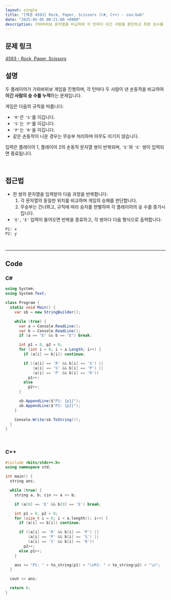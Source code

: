 ```yaml
---
layout: single
title: "[백준 4593] Rock, Paper, Scissors (C#, C++) - soo:bak"
date: "2025-05-05 00:21:00 +0900"
description: 가위바위보 문자열을 비교하여 각 턴마다 이긴 사람을 판단하고 최종 승수를 집계하는 시뮬레이션 문제, 백준 4593번 Rock, Paper, Scissors 문제의 C# 및 C++ 풀이 및 해설
---
```


## 문제 링크
[4593 - Rock, Paper, Scissors](https://www.acmicpc.net/problem/4593)

## 설명

두 플레이어가 가위바위보 게임을 진행하며, 각 턴마다 두 사람이 낸 손동작을 비교하여 **이긴 사람의 승 수를 누적**하는 문제입니다.

게임은 다음의 규칙을 따릅니다:

- `'R'`은 `'S'`를 이깁니다.
- `'S'`는 `'P'`를 이깁니다.
- `'P'`는 `'R'`을 이깁니다.
- 같은 손동작이 나온 경우는 무승부 처리하며 아무도 이기지 않습니다.

입력은 플레이어 1, 플레이어 2의 손동작 문자열 쌍이 반복되며, `'E'`와 `'E'` 쌍이 입력되면 종료됩니다.

<br>

## 접근법

- 한 쌍의 문자열을 입력받아 다음 과정을 반복합니다:
  1. 각 문자열의 동일한 위치를 비교하며 게임의 승패를 판단합니다.
  2. 무승부는 건너뛰고, 규칙에 따라 승자를 판별하여 각 플레이어의 승 수를 증가시킵니다.
- `'E'`, `'E'` 입력이 들어오면 반복을 종료하고, 각 쌍마다 다음 형식으로 출력합니다:

```
P1: x
P2: y
```

<br>

---

## Code

### C#

```csharp
using System;
using System.Text;

class Program {
  static void Main() {
    var sb = new StringBuilder();

    while (true) {
      var a = Console.ReadLine();
      var b = Console.ReadLine();
      if (a == "E" && b == "E") break;

      int p1 = 0, p2 = 0;
      for (int i = 0; i < a.Length; i++) {
        if (a[i] == b[i]) continue;

        if ((a[i] == 'R' && b[i] == 'S') ||
            (a[i] == 'S' && b[i] == 'P') ||
            (a[i] == 'P' && b[i] == 'R'))
          p1++;
        else
          p2++;
      }

      sb.AppendLine($"P1: {p1}");
      sb.AppendLine($"P2: {p2}");
    }

    Console.Write(sb.ToString());
  }
}
```

<br>

### C++

```cpp
#include <bits/stdc++.h>
using namespace std;

int main() {
  string ans;

  while (true) {
    string a, b; cin >> a >> b;

    if (a[0] == 'E' && b[0] == 'E') break;

    int p1 = 0, p2 = 0;
    for (size_t i = 0; i < a.length(); i++) {
      if (a[i] == b[i]) continue;

      if ((a[i] == 'R' && b[i] == 'P') ||
          (a[i] == 'P' && b[i] == 'S') ||
          (a[i] == 'S' && b[i] == 'R'))
        p2++;
      else p1++;
    }

    ans += "P1: " + to_string(p1) + "\nP2: " + to_string(p2) + "\n";
  }

  cout << ans;

  return 0;
}
```
